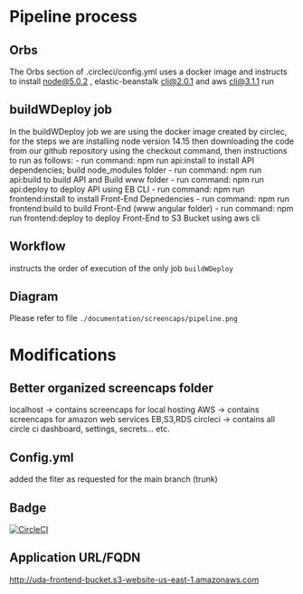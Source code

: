 # Pipeline process

## Orbs

The Orbs section of .circleci/config.yml uses a docker image and instructs to install node@5.0.2 , elastic-beanstalk cli@2.0.1 and aws cli@3.1.1 
run
## buildWDeploy job

In the buildWDeploy job we are using the docker image created by circlec, for the steps we are installing node version 14.15 then downloading the code from our github repository using the checkout command, then instructions to run as follows:
      - run command: npm run api:install      to install API dependencies; build node_modules folder
      - run command: npm run api:build        to build API and Build www folder
      - run command: npm run api:deploy       to deploy API using EB CLI
      - run command: npm run frontend:install to install Front-End Depnedencies
      - run command: npm run frontend:build   to build Front-End  (www angular folder) 
      - run command: npm run frontend:deploy  to deploy Front-End to S3 Bucket using aws cli
          
## Workflow
instructs the order of execution of the only job `buildWDeploy`

## Diagram
Please refer to file `./documentation/screencaps/pipeline.png`

# Modifications
## Better organized screencaps folder
localhost -> contains screencaps for local hosting
AWS       -> contains  screencaps for amazon web services EB,S3,RDS
circleci  -> contains all circle ci dashboard, settings, secrets... etc.

## Config.yml 
added the fiter as requested for the main branch (trunk)

## Badge
[![CircleCI](https://dl.circleci.com/status-badge/img/gh/mohamdfoad/udagram/tree/main.svg?style=svg)](https://dl.circleci.com/status-badge/redirect/gh/mohamdfoad/udagram/tree/main)

## Application URL/FQDN
http://uda-frontend-bucket.s3-website-us-east-1.amazonaws.com

